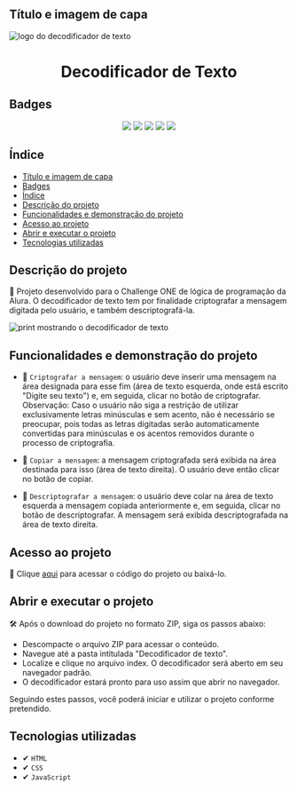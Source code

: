 ## Título e imagem de capa

![logo do decodificador de texto](https://github.com/user-attachments/assets/c134a715-823e-4eac-b7c7-8618c644d408)
<h1 align="center"> Decodificador de Texto </h1>

## Badges

<p align="center">
        <img src="https://img.shields.io/badge/STATUS-FINALIZADO-green">
        <img src="https://img.shields.io/badge/DATA%20DE%20LAN%C3%87AMENTO-AGOSTO%202024-blue">
        <img src="https://img.shields.io/github/license/Caroline-Fraga/decodificador">
        <img src="https://img.shields.io/github/forks/Caroline-Fraga/decodificador">
        <img src="https://img.shields.io/github/stars/Caroline-Fraga/decodificador">
</p>

## Índice

- [Título e imagem de capa](#título-e-imagem-de-capa)
- [Badges](#Badges)
- [Índice](#Índice)
- [Descrição do projeto](#Descrição-do-projeto)
- [Funcionalidades e demonstração do projeto](#Funcionalidades-e-demonstração-do-projeto)
- [Acesso ao projeto](#Acesso-ao-projeto)
- [Abrir e executar o projeto](#Abrir-e-executar-o-projeto)
- [Tecnologias utilizadas](#Tecnologias-utilizadas)

## Descrição do projeto 

📝 Projeto desenvolvido para o Challenge ONE de lógica de programação da Alura. O decodificador de texto tem por finalidade criptografar a mensagem digitada pelo usuário, e também descriptografá-la.

![print mostrando o decodificador de texto](https://github.com/user-attachments/assets/d275847a-67fa-4f49-8d63-ceeaa9683083)

## Funcionalidades e demonstração do projeto

- 🔨 `Criptografar a mensagem`: o usuário deve inserir uma mensagem na área designada para esse fim (área de texto esquerda, onde está escrito "Digite seu texto") e, em seguida, clicar no botão de criptografar. <br> Observação: Caso o usuário não siga a restrição de utilizar exclusivamente letras minúsculas e sem acento, não é necessário se preocupar, pois todas as letras digitadas serão automaticamente convertidas para minúsculas e os acentos removidos durante o processo de criptografia.

- 🔨 `Copiar a mensagem`: a mensagem criptografada será exibida na área destinada para isso (área de texto direita). O usuário deve então clicar no botão de copiar.

- 🔨 `Descriptografar a mensagem`: o usuário deve colar na área de texto esquerda a mensagem copiada anteriormente  e, em seguida, clicar no botão de descriptografar. A mensagem será exibida descriptografada na área de texto direita.

## Acesso ao projeto

📁 Clique [aqui](https://github.com/Caroline-Fraga/decodificador) para acessar o código do projeto ou baixá-lo.

## Abrir e executar o projeto

🛠 Após o download do projeto no formato ZIP, siga os passos abaixo:

- Descompacte o arquivo ZIP para acessar o conteúdo.
- Navegue até a pasta intitulada "Decodificador de texto".
- Localize e clique no arquivo index. O decodificador será aberto em seu navegador padrão.
- O decodificador estará pronto para uso assim que abrir no navegador.

Seguindo estes passos, você poderá iniciar e utilizar o projeto conforme pretendido.

## Tecnologias utilizadas 

- ✔ `HTML`
- ✔ `CSS`
- ✔ `JavaScript`



